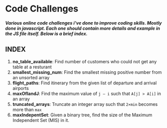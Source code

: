 # Code Challenges

#### *Various online code challenges i've done to improve coding skills. Mostly done in javascript. Each one should contain more details and example in the JS file itself. Below is a brief index.*



## INDEX

1. **no_table_available**: Find number of customers who could not get any table at a resturant
2. **smallest_missing_num**: Find the smallest missing positive number from an unsorted array
3. **flight_paths**: Find itinerary from the given list of departure and arrival airports
4. **maxOfIandJ**: Find the maximum value of `j – i` such that `A[j] > A[i]` in an array
5. **truncated_arrays**: Truncate an integer array such that `2×min` becomes more than `max`
6. **maxIndepentSet**: Given a binary tree, find the size of the Maximum Independent Set (MIS) in it.